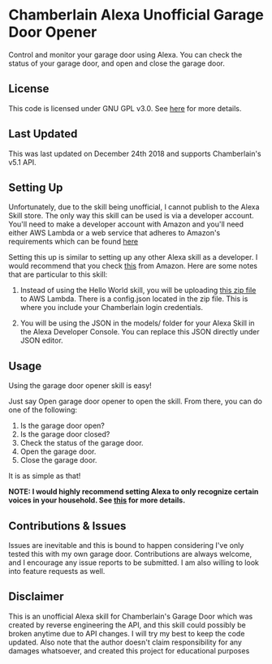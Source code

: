 # Chamberlain Alexa Unofficial Garage Door Opener
Control and monitor your garage door using Alexa. You can check the status of your garage door, and open and close the
garage door.

## License
This code is licensed under GNU GPL v3.0. See [here](https://github.com/brilam/Chamberlain-Alexa-Garage-Door-Opener/blob/master/LICENSE) for more details.

## Last Updated
This was last updated on December 24th 2018 and supports Chamberlain's v5.1 API. 

## Setting Up
Unfortunately, due to the skill being unofficial, I cannot publish to the Alexa Skill store. The only way this skill can
be used is via a developer account. You'll need to make a developer account with Amazon and you'll need either AWS
Lambda or a web service that adheres to Amazon's requirements which can be found [here](https://developer.amazon.com/docs/custom-skills/host-a-custom-skill-as-a-web-service.html)

Setting this up is similar to setting up any other Alexa skill as a developer. I would recommend that you check [this](https://github.com/alexa/skill-sample-python-helloworld-classes/blob/master/instructions/1-voice-user-interface.md) 
from Amazon. Here are some notes that are particular to this skill:

1) Instead of using the Hello World skill, you will be uploading [this zip file](https://github.com/brilam/Chamberlain-Alexa-Garage-Door-Opener/releases/tag/v1.0) to AWS Lambda. There is a config.json located 
in the zip file. This is where you include your Chamberlain login credentials. 

2) You will be using the JSON in the models/ folder for your Alexa Skill in the Alexa Developer Console. 
You can replace this JSON directly under JSON editor.

## Usage
Using the garage door opener skill is easy!

Just say Open garage door opener to open the skill. From there, you can do one of the following:

1. Is the garage door open?
2. Is the garage door closed?
3. Check the status of the garage door.
4. Open the garage door.
5. Close the garage door.

It is as simple as that!

**NOTE: I would highly recommend setting Alexa to only recognize certain voices in your household. See [this](https://www.amazon.com/gp/help/customer/display.html?nodeId=202199330) for more details.**

## Contributions & Issues
Issues are inevitable and this is bound to happen considering I've only tested this with my own garage door. 
Contributions are always welcome, and I encourage any issue reports to be submitted. I am also willing to 
look into feature requests as well.

## Disclaimer
This is an unofficial Alexa skill for Chamberlain's Garage Door which was created by reverse engineering the API, and this
skill could possibly be broken anytime due to API changes. I will try my best to keep the code updated. Also note that the author 
doesn't claim responsibility for any damages whatsoever, and created this project for educational purposes 

